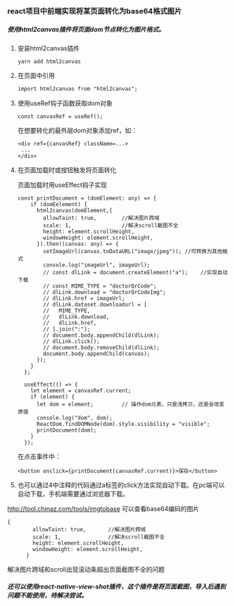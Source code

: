 ### react项目中前端实现将某页面转化为base64格式图片

##### 使用html2canvas插件将页面dom节点转化为图片格式。

1. 安装html2canvas插件

   ```yarn命令
   yarn add html2canvas
   ```

2. 在页面中引用

   ```html
   import html2canvas from "html2canvas";
   ```

3. 使用useRef钩子函数获取dom对象

   ```
   const canvasRef = useRef();
   ```

     在想要转化的最外层dom对象添加ref，如：

   ```
   <div ref={canvasRef} className=...>
   	...
   </div>
   ```

4. 在页面加载时或按钮触发将页面转化

   页面加载时用useEffect钩子实现

   ```
   const printDocument = (domElement: any) => {
       if (domEelement) {
         html2canvas(domElement,{
           allowTaint: true,		//解决图片跨域
           scale: 1,				//解决scroll截图不全
           height: element.scrollHeight,
           windowHeight: element.scrollHeight,
         }).then((canvas: any) => {
           setImageUrl(canvas.toDataURL("image/jpeg"));	//可转换为其他格式
           console.log("imageUrl", imageUrl);
           // const dlLink = document.createElement("a");    //实现自动下载
           // const MIME_TYPE = "doctorQrCode";
           // dlLink.download = "doctorQrCodeImg";
           // dlLink.href = imageUrl;
           // dlLink.dataset.downloadurl = [
           //   MIME_TYPE,
           //   dlLink.download,
           //   dlLink.href,
           // ].join(":");
           // document.body.appendChild(dlLink);
           // dlLink.click();
           // document.body.removeChild(dlLink);
           document.body.appendChild(canvas);
         });
       }
     };
   
     useEffect(() => {
       let element = canvasRef.current;
       if (element) {
         let dom = element;			// 操作dom元素，只是浅拷贝，还是会改变原值
         console.log("dom", dom);
         ReactDom.findDOMNode(dom).style.visibility = "visible";
         printDocument(dom);
       }
     });
   ```

   在点击事件中：

   ```
   <button onclick={printDocument(canvasRef.current)}>保存</button>
   ```

5. 也可以通过4中注释的代码通过a标签的click方法实现自动下载。在pc端可以自动下载，手机端需要通过浏览器下载。



http://tool.chinaz.com/tools/imgtobase       可以查看base64编码的图片

```
{
        allowTaint: true,		//解决图片跨域
        scale: 1,				//解决scroll截图不全
        height: element.scrollHeight,
        windowHeight: element.scrollHeight,
      }
```

解决图片跨域和scroll出现滚动条超出页面截图不全的问题

##### 还可以使用react-native-view-shot插件，这个插件是将页面截图，导入后遇到问题不能使用，待解决尝试。



